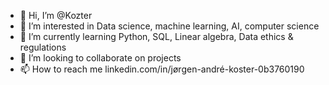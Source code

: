 - 👋 Hi, I’m @Kozter
- 👀 I’m interested in Data science, machine learning, AI, computer science
- 🌱 I’m currently learning Python, SQL, Linear algebra, Data ethics & regulations
- 💞️ I’m looking to collaborate on projects
- 📫 How to reach me linkedin.com/in/jørgen-andré-koster-0b3760190

<!---
Kozter/Kozter is a ✨ special ✨ repository because its `README.md` (this file) appears on your GitHub profile.
You can click the Preview link to take a look at your changes.
--->
